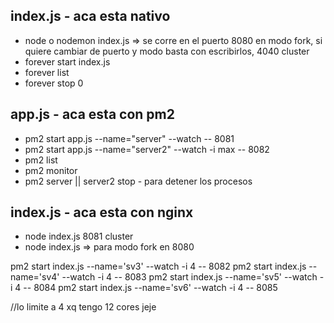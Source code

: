 ## index.js - aca esta nativo

- node o nodemon index.js => se corre en el puerto 8080 en modo fork, si quiere cambiar de puerto y modo basta con escribirlos, 4040 cluster
- forever start index.js
- forever list
- forever stop 0

## app.js - aca esta con pm2

- pm2 start app.js --name="server" --watch -- 8081
- pm2 start app.js --name="server2" --watch -i max -- 8082
- pm2 list
- pm2 monitor
- pm2 server || server2 stop - para detener los procesos

## index.js - aca esta con nginx

- node index.js 8081 cluster
- node index.js => para modo fork en 8080

pm2 start index.js --name='sv3' --watch -i 4 -- 8082
pm2 start index.js --name='sv4' --watch -i 4 -- 8083
pm2 start index.js --name='sv5' --watch -i 4 -- 8084
pm2 start index.js --name='sv6' --watch -i 4 -- 8085

//lo limite a 4 xq tengo 12 cores jeje
